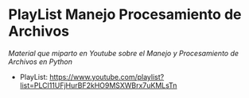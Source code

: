# PlayList Manejo Procesamiento de Archivos

*Material que miparto en Youtube sobre el Manejo y Procesamiento de Archivos en Python*

* PlayList: https://www.youtube.com/playlist?list=PLCl11UFjHurBF2kHO9MSXWBrx7uKMLsTn

